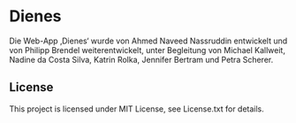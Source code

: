 # Dienes

Die Web-App ‚Dienes‘ wurde von Ahmed Naveed Nassruddin entwickelt und von Philipp Brendel weiterentwickelt, unter Begleitung von Michael Kallweit, Nadine da Costa Silva, Katrin Rolka, Jennifer Bertram und Petra Scherer.

## License
This project is licensed under MIT License, see License.txt for details.

